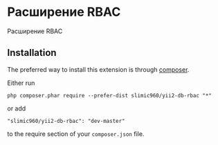 Расширение RBAC
===============
Расширение RBAC

Installation
------------

The preferred way to install this extension is through [composer](http://getcomposer.org/download/).

Either run

```
php composer.phar require --prefer-dist slimic960/yii2-db-rbac "*"
```

or add

```
"slimic960/yii2-db-rbac": "dev-master"
```

to the require section of your `composer.json` file.
